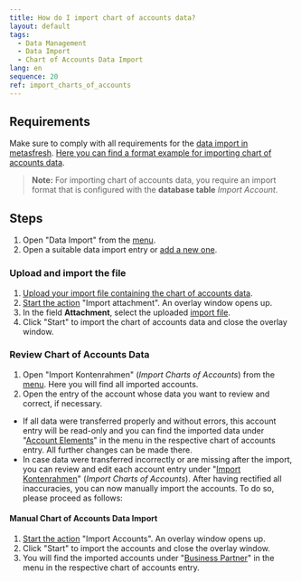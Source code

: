```yaml
---
title: How do I import chart of accounts data?
layout: default
tags:
  - Data Management
  - Data Import
  - Chart of Accounts Data Import
lang: en
sequence: 20
ref: import_charts_of_accounts
---
```


## Requirements
Make sure to comply with all requirements for the [data import in metasfresh](Data_import_metasfresh). [Here you can find a format example for importing chart of accounts data](Import_format_example_charts_of_accounts).
 >**Note:** For importing chart of accounts data, you require an import format that is configured with the **database table** *Import Account*.

## Steps
1. Open "Data Import" from the [menu](Menu).
1. Open a suitable data import entry or [add a new one](add_new_data_import_entry).

### Upload and import the file
1. [Upload your import file containing the chart of accounts data](File_handling).
1. [Start the action](StartAction) "Import attachment". An overlay window opens up.
1. In the field **Attachment**, select the uploaded [import file](Import_file_useful_tips).
1. Click "Start" to import the chart of accounts data and close the overlay window.

### Review Chart of Accounts Data
1. Open "Import Kontenrahmen" (*Import Charts of Accounts*) from the [menu](Menu). Here you will find all imported accounts.
1. Open the entry of the account whose data you want to review and correct, if necessary.
 - If all data were transferred properly and without errors, this account entry will be read-only and you can find the imported data under "[Account Elements](Menu)" in the menu in the respective chart of accounts entry. All further changes can be made there.
 - In case data were transferred incorrectly or are missing after the import, you can review and edit each account entry under "[Import Kontenrahmen](Menu)" (*Import Charts of Accounts*). After having rectified all inaccuracies, you can now manually import the accounts. To do so, please proceed as follows:

#### Manual Chart of Accounts Data Import
1. [Start the action](StartAction) "Import Accounts". An overlay window opens up.
1. Click "Start" to import the accounts and close the overlay window.
1. You will find the imported accounts under "[Business Partner](Menu)" in the menu in the respective chart of accounts entry.
